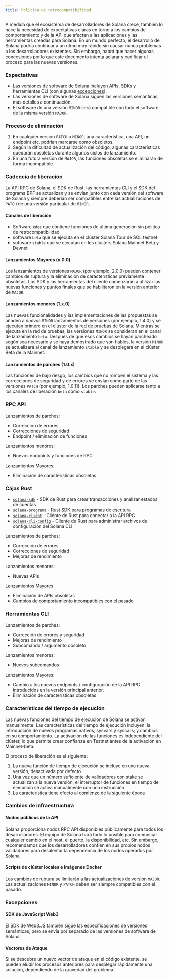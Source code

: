 ```yaml
---
title: Política de retrocompatibilidad
---
```


A medida que el ecosistema de desarrolladores de Solana crece, también lo hace la necesidad de expectativas claras en torno a los cambios de comportamiento y de la API que afectan a las aplicaciones y las herramientas creadas para Solana. En un mundo perfecto, el desarrollo de Solana podría continuar a un ritmo muy rápido sin causar nunca problemas a los desarrolladores existentes. Sin embargo, habrá que hacer algunas concesiones por lo que este documento intenta aclarar y codificar el proceso para las nuevas versiones.

### Expectativas

- Las versiones de software de Solana incluyen APIs, SDKs y herramientas CLI (con algunas [excepciones](#exceptions)).
- Las versiones de software de Solana siguen las versiones semánticas, más detalles a continuación.
- El software de una versión `MINOR` será compatible con todo el software de la misma versión `MAJOR`.

### Proceso de eliminación

1. En cualquier versión `PATCH` o `MINOR`, una característica, una API, un endpoint etc. podrían marcarse como obsoletos.
2. Según la dificultad de actualización del código, algunas características quedarán obsoletas durante algunos ciclos de lanzamiento.
3. En una futura versión de `MAJOR`, las funciones obsoletas se eliminarán de forma incompatible.

### Cadencia de liberación

La API RPC de Solana, el SDK de Rust, las herramientas CLI y el SDK del programa BPF se actualizan y se envían junto con cada versión del software de Solana y siempre deberían ser compatibles entre las actualizaciones de `PATCH` de una versión particular de `MINOR`.

#### Canales de liberación

- Software `edge` que contiene funciones de última generación sin política de retrocompatibilidad
- software `beta` que se ejecuta en el clúster Solana Tour de SOL testnet
- software `stable` que se ejecutan en los clusters Solana Mainnet Beta y Devnet

#### Lanzamientos Mayores (x.0.0)

Los lanzamientos de versiones `MAJOR` (por ejemplo, 2.0.0) pueden contener cambios de ruptura y la eliminación de características previamente obsoletas. Los SDK y las herramientas del cliente comenzarán a utilizar las nuevas funciones y puntos finales que se habilitaron en la versión anterior de `MAJOR`.

#### Lanzamientos menores (1.x.0)

Las nuevas funcionalidades y las implementaciones de las propuestas se añaden a _nuevos_ `MINOR` lanzamientos de versiones (por ejemplo, 1.4.0) y se ejecutan primero en el clúster de la red de pruebas de Solana. Mientras se ejecuta en la red de pruebas, las versiones `MINOR` se consideran en el canal de lanzamiento `beta`. Después de que esos cambios se hayan parcheado según sea necesario y se haya demostrado que son fiables, la versión `MINOR` se actualizará al canal de lanzamiento `stable` y se desplegará en el clúster Beta de la Mainnet.

#### Lanzamientos de parches (1.0.x)

Las funciones de bajo riesgo, los cambios que no rompen el sistema y las correcciones de seguridad y de errores se envían como parte de las versiones `PATCH` (por ejemplo, 1.0.11). Los parches pueden aplicarse tanto a los canales de liberación `beta` como `stable`.

### RPC API

Lanzamientos de parches:

- Corrección de errores
- Correcciones de seguridad
- Endpoint / eliminación de funciones

Lanzamientos menores:

- Nuevos endpoints y funciones de RPC

Lanzamientos Mayores:

- Eliminación de características obsoletas

### Cajas Rust

- [`solana-sdk`](https://docs.rs/solana-sdk/) - SDK de Rust para crear transacciones y analizar estados de cuentas
- [`solana-programa`](https://docs.rs/solana-program/) - Rust SDK para programas de escritura
- [`solana-client`](https://docs.rs/solana-client/) - Cliente de Rust para conectar a la API RPC
- [`solana-cli-config`](https://docs.rs/solana-cli-config/) - Cliente de Rust para administrar archivos de configuración del Solana CLI

Lanzamientos de parches:

- Corrección de errores
- Correcciones de seguridad
- Mejoras de rendimiento

Lanzamientos menores:

- Nuevas APIs

Lanzamientos Mayores

- Eliminación de APIs obsoletas
- Cambios de comportamiento incompatibles con el pasado

### Herramientas CLI

Lanzamientos de parches:

- Corrección de errores y seguridad
- Mejoras de rendimiento
- Subcomando / argumento obsoleto

Lanzamientos menores:

- Nuevos subcomandos

Lanzamientos Mayores:

- Cambio a los nuevos endpoints / configuración de la API RPC introducidos en la versión principal anterior.
- Eliminación de características obsoletas

### Características del tiempo de ejecución

Las nuevas funciones del tiempo de ejecución de Solana se activan manualmente. Las características del tiempo de ejecución incluyen: la introducción de nuevos programas nativos, sysvars y syscalls; y cambios en su comportamiento. La activación de las funciones es independiente del clúster, lo que permite crear confianza en Testnet antes de la activación en Mainnet-beta.

El proceso de liberación es el siguiente:

1. La nueva función de tiempo de ejecución se incluye en una nueva versión, desactivada por defecto
2. Una vez que un número suficiente de validadores con stake se actualizan a la nueva versión, el interruptor de funciones en tiempo de ejecución se activa manualmente con una instrucción
3. La característica tiene efecto al comienzo de la siguiente época

### Cambios de infraestructura

#### Nodos públicos de la API

Solana proporciona nodos RPC API disponibles públicamente para todos los desarrolladores. El equipo de Solana hará todo lo posible para comunicar cualquier cambio en el host, el puerto, la disponibilidad, etc. Sin embargo, recomendamos que los desarrolladores confíen en sus propios nodos validadores para desalentar la dependencia de los nodos operados por Solana.

#### Scripts de clúster locales e imágenes Docker

Los cambios de ruptura se limitarán a las actualizaciones de versión `MAJOR`. Las actualizaciones `MINOR` y `PATCH` deben ser siempre compatibles con el pasado.

### Excepciones

#### SDK de JavaScript Web3

El SDK de Web3.JS también sigue las especificaciones de versiones semánticas, pero se envía por separado de las versiones de software de Solana.

#### Vectores de Ataque

Si se descubre un nuevo vector de ataque en el código existente, se pueden eludir los procesos anteriores para desplegar rápidamente una solución, dependiendo de la gravedad del problema.
